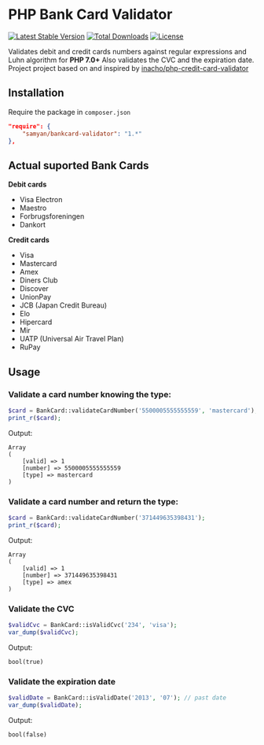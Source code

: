 # PHP Bank Card Validator

[![Latest Stable Version](https://poser.pugx.org/samyan/bankcard-validator/v)](//packagist.org/packages/samyan/bankcard-validator)
[![Total Downloads](https://poser.pugx.org/samyan/bankcard-validator/downloads)](//packagist.org/packages/samyan/bankcard-validator)
[![License](https://poser.pugx.org/samyan/bankcard-validator/license)](//packagist.org/packages/samyan/bankcard-validator)

Validates debit and credit cards numbers against regular expressions and Luhn algorithm for **PHP 7.0+**
Also validates the CVC and the expiration date.
Project project based on and inspired by [inacho/php-credit-card-validator](https://github.com/inacho/php-credit-card-validator)

## Installation

Require the package in `composer.json`

```json
"require": {
    "samyan/bankcard-validator": "1.*"
},
```

## Actual suported Bank Cards
**Debit cards**
* Visa Electron
* Maestro
* Forbrugsforeningen
* Dankort

**Credit cards**
* Visa
* Mastercard
* Amex
* Diners Club
* Discover
* UnionPay
* JCB (Japan Credit Bureau)
* Elo
* Hipercard
* Mir
* UATP (Universal Air Travel Plan)
* RuPay

## Usage

### Validate a card number knowing the type:

```php
$card = BankCard::validateCardNumber('5500005555555559', 'mastercard');
print_r($card);
```

Output:

```
Array
(
    [valid] => 1
    [number] => 5500005555555559
    [type] => mastercard
)
```

### Validate a card number and return the type:

```php
$card = BankCard::validateCardNumber('371449635398431');
print_r($card);
```

Output:

```
Array
(
    [valid] => 1
    [number] => 371449635398431
    [type] => amex
)
```

### Validate the CVC

```php
$validCvc = BankCard::isValidCvc('234', 'visa');
var_dump($validCvc);
```

Output:

```
bool(true)
```

### Validate the expiration date

```php
$validDate = BankCard::isValidDate('2013', '07'); // past date
var_dump($validDate);
```

Output:

```
bool(false)
```